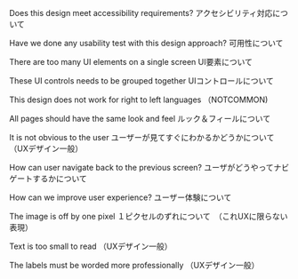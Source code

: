 Does this design meet accessibility requirements? アクセシビリティ対応について

Have we done any usability test with this design approach? 可用性について

There are too many UI elements on a single screen UI要素について

These UI controls needs to be grouped together UIコントロールについて

This design does not work for right to left languages （NOTCOMMON)

All pages should have the same look and feel ルック＆フィールについて

It is not obvious to the user ユーザーが見てすぐにわかるかどうかについて（UXデザイン一般）

How can user navigate back to the previous screen? ユーザがどうやってナビゲートするかについて

How can we improve user experience? ユーザー体験について

The image is off by one pixel １ピクセルのずれについて　（これUXに限らない表現）

Text is too small to read （UXデザイン一般）

The labels must be worded more professionally （UXデザイン一般）

